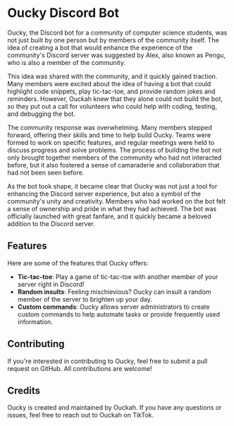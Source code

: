 # Oucky Discord Bot

Oucky, the Discord bot for a community of computer science students, was not just built by one person but by members of the community itself. The idea of creating a bot that would enhance the experience of the community's Discord server was suggested by Alex, also known as Pengu, who is also a member of the community.

This idea was shared with the community, and it quickly gained traction. Many members were excited about the idea of having a bot that could highlight code snippets, play tic-tac-toe, and provide random jokes and reminders. However, Ouckah knew that they alone could not build the bot, so they put out a call for volunteers who could help with coding, testing, and debugging the bot.

The community response was overwhelming. Many members stepped forward, offering their skills and time to help build Oucky. Teams were formed to work on specific features, and regular meetings were held to discuss progress and solve problems. The process of building the bot not only brought together members of the community who had not interacted before, but it also fostered a sense of camaraderie and collaboration that had not been seen before.

As the bot took shape, it became clear that Oucky was not just a tool for enhancing the Discord server experience, but also a symbol of the community's unity and creativity. Members who had worked on the bot felt a sense of ownership and pride in what they had achieved. The bot was officially launched with great fanfare, and it quickly became a beloved addition to the Discord server.

## Features

Here are some of the features that Oucky offers:

- **Tic-tac-toe**: Play a game of tic-tac-toe with another member of your server right in Discord!
- **Random insults**: Feeling mischievious? Oucky can insult a random member of the server to brighten up your day.
- **Custom commands**: Oucky allows server administrators to create custom commands to help automate tasks or provide frequently used information.

## Contributing

If you're interested in contributing to Oucky, feel free to submit a pull request on GitHub. All contributions are welcome!

## Credits

Oucky is created and maintained by Ouckah. If you have any questions or issues, feel free to reach out to Ouckah on TikTok.